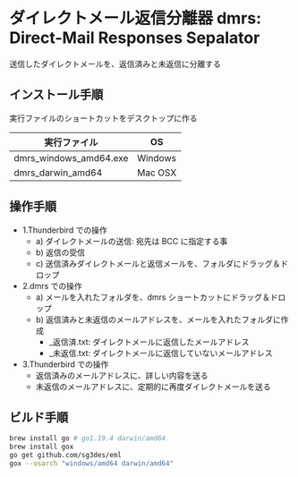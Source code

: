 # ダイレクトメール返信分離器 dmrs: Direct-Mail Responses Sepalator

送信したダイレクトメールを、返信済みと未返信に分離する

## インストール手順

実行ファイルのショートカットをデスクトップに作る

| 実行ファイル             | OS      |
|------------------------|---------|
| dmrs_windows_amd64.exe | Windows |
| dmrs_darwin_amd64      | Mac OSX |

## 操作手順

- 1.Thunderbird での操作
  - a) ダイレクトメールの送信: 宛先は BCC に指定する事
  - b) 返信の受信
  - c) 送信済みダイレクトメールと返信メールを、フォルダにドラッグ＆ドロップ
- 2.dmrs での操作
  - a) メールを入れたフォルダを、dmrs ショートカットにドラッグ＆ドロップ
  - b) 返信済みと未返信のメールアドレスを、メールを入れたフォルダに作成
    - _返信済.txt: ダイレクトメールに返信したメールアドレス
    - _未返信.txt: ダイレクトメールに返信していないメールアドレス
- 3.Thunderbird での操作
  - 返信済みのメールアドレスに、詳しい内容を送る
  - 未返信のメールアドレスに、定期的に再度ダイレクトメールを送る

## ビルド手順

``` zsh
brew install go # go1.19.4 darwin/amd64
brew install gox
go get github.com/sg3des/eml
gox --osarch "windows/amd64 darwin/amd64"
```
